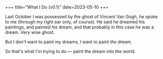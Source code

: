 +++
title="What I Do (v0.1)"
date=2023-05-10
+++

Last October I was possessed by the ghost of Vincent Van Gogh,
he spoke to me (through my right ear only, of course).
He said he dreamed his paintings,
and painted his dream,
and that probably in this case he was a dream.
Very wise ghost.

But I don't want to paint my dreams, I want to paint *the* dream.

So that's what I'm trying to do &mdash; paint the dream into the world.
